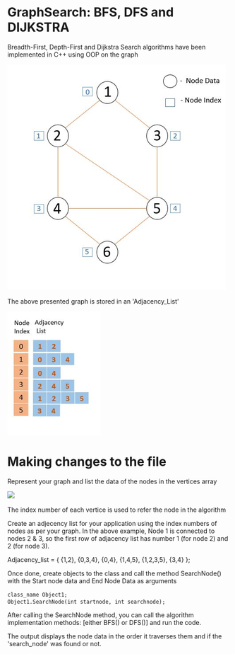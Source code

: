 # GraphSearch: BFS, DFS and DIJKSTRA

Breadth-First, Depth-First and Dijkstra Search algorithms have been implemented in C++ using OOP on the graph 

![Graph](/images/Graph.JPG)

The above presented graph is stored in an 'Adjacency_List'

 ![Adjacency_List](/images/Adjacency_List.JPG)
 
 # Making changes to the file

Represent your graph and list the data of the nodes in the vertices array 

![](/images/Vertices/JPG)

The index number of each vertice is used to refer the node in the algorithm

Create an adjecency list for your application using the index numbers of nodes as per your graph.
In the above example, Node 1 is connected to nodes 2 & 3, so the first row of adjacency list has number 1 (for node 2) and 2 (for node 3).


Adjacency_list = { {1,2},
                   {0,3,4},
                   {0,4},
                   {1,4,5},
                   {1,2,3,5},
                   {3,4} };
                 
Once done, create objects to the class and call the method SearchNode() with the Start node data and End Node Data as arguments

```
class_name Object1;
Object1.SearchNode(int startnode, int searchnode);
```

After calling the SearchNode method, you can call the algorithm implementation methods: [either BFS() or DFS()] and run the code.

The output displays the node data in the order it traverses them and if the 'search_node' was found or not.
